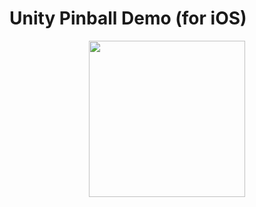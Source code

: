 # Unity Pinball Demo (for iOS)

<p align="center"><img title="" src="https://github.com/madebyatomicrobot/demo_pinball/raw/master/hero.png" width="250px"/></p>
